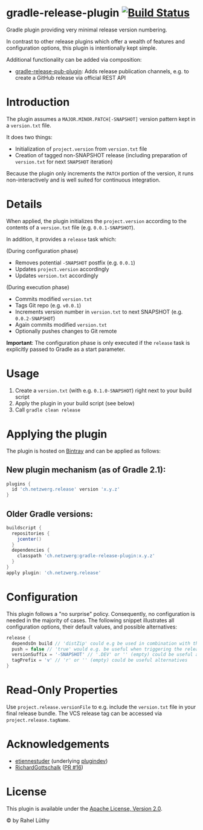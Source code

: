 gradle-release-plugin [![Build Status](https://travis-ci.org/netzwerg/gradle-release-plugin.svg?branch=master)](https://travis-ci.org/netzwerg/gradle-release-plugin)
=====================

Gradle plugin providing very minimal release version numbering.

In contrast to other release plugins which offer a wealth of features and configuration
options, this plugin is intentionally kept simple.

Additional functionality can be added via composition:

* [gradle-release-pub-plugin](https://github.com/netzwerg/gradle-release-pub-plugin): Adds release publication
channels, e.g. to create a GitHub release via official REST API

# Introduction

The plugin assumes a `MAJOR.MINOR.PATCH[-SNAPSHOT]` version pattern kept in a `version.txt` file.

It does two things:

* Initialization of `project.version` from `version.txt` file
* Creation of tagged non-SNAPSHOT release (including preparation of `version.txt` for next `SNAPSHOT` iteration)

Because the plugin only increments the `PATCH` portion of the version, it runs non-interactively and is well suited
for continuous integration.

# Details

When applied, the plugin initializes the `project.version` according to the contents of a `version.txt` file (e.g.
`0.0.1-SNAPSHOT`).

In addition, it provides a `release` task which:

(During configuration phase)

* Removes potential `-SNAPSHOT` postfix (e.g. `0.0.1`)
* Updates `project.version` accordingly
* Updates `version.txt` accordingly

(During execution phase)

* Commits modified `version.txt`
* Tags Git repo (e.g. `v0.0.1`)
* Increments version number in `version.txt` to next SNAPSHOT (e.g. `0.0.2-SNAPSHOT`)
* Again commits modified `version.txt`
* Optionally pushes changes to Git remote

**Important**: The configuration phase is only executed if the `release` task is explicitly passed to Gradle as a
start parameter.

# Usage

1. Create a `version.txt` (with e.g. `0.1.0-SNAPSHOT`) right next to your build script
2. Apply the plugin in your build script (see below)
3. Call `gradle clean release`

# Applying the plugin

The plugin is hosted on [Bintray](https://bintray.com/netzwerg/gradle-plugins/gradle-release-plugin) and can be applied
as follows:

## New plugin mechanism (as of Gradle 2.1):

```groovy
plugins {
  id 'ch.netzwerg.release' version 'x.y.z'
}
```

## Older Gradle versions:

```groovy
buildscript {
  repositories {
    jcenter()
  }
  dependencies {
    classpath 'ch.netzwerg:gradle-release-plugin:x.y.z'
  }
}
apply plugin: 'ch.netzwerg.release'
```

# Configuration

This plugin follows a "no surprise" policy. Consequently, no configuration is needed in the majority of cases. The
following snippet illustrates all configuration options, their default values, and possible alternatives:

```groovy
release {
  dependsOn build // 'distZip' could e.g be used in combination with the 'application' plugin
  push = false // 'true' would e.g. be useful when triggering the release task on a CI server
  versionSuffix = '-SNAPSHOT' // '.DEV' or '' (empty) could be useful alternatives
  tagPrefix = 'v' // 'r' or '' (empty) could be useful alternatives
}
```

# Read-Only Properties

Use `project.release.versionFile` to e.g. include the `version.txt` file in your final release bundle. The VCS release
tag can be accessed via `project.release.tagName`.

# Acknowledgements

* [etiennestuder](https://github.com/etiennestuder) (underlying [plugindev](https://github.com/etiennestuder/gradle-plugindev-plugin))
* [RichardGottschalk](https://github.com/RichardGottschalk) ([PR #16](https://github.com/netzwerg/gradle-release-plugin/pull/16))

# License

This plugin is available under the [Apache License, Version 2.0](http://www.apache.org/licenses/LICENSE-2.0.html).

&copy; by Rahel Lüthy
